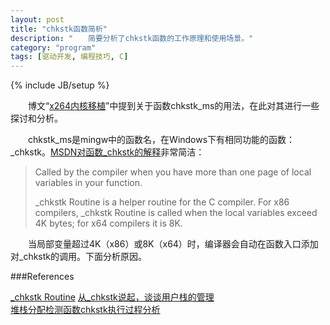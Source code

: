 ```yaml
---
layout: post
title: "chkstk函数简析"
description: "　　简要分析了chkstk函数的工作原理和使用场景。"
category: "program"
tags: [驱动开发, 编程技巧, C]
---
```

{% include JB/setup %}

　　博文“[x264内核移植](http://cration.rcstech.org/program/2014/01/06/x264-migrate-to-kernel/)”中提到关于函数chkstk_ms的用法，在此对其进行一些探讨和分析。

　　chkstk_ms是mingw中的函数名，在Windows下有相同功能的函数：_chkstk。[MSDN对函数_chkstk的解释](http://msdn.microsoft.com/en-us/library/ms648426(v=vs.85).aspx)非常简洁：

>    Called by the compiler when you have more than one page of local variables in your function.
>
>    _chkstk Routine is a helper routine for the C compiler. For x86 compilers, _chkstk Routine is called when the local variables exceed 4K bytes; for x64 compilers it is 8K.

　　当局部变量超过4K（x86）或8K（x64）时，编译器会自动在函数入口添加对_chkstk的调用。下面分析原因。

###References

[_chkstk Routine](http://msdn.microsoft.com/en-us/library/ms648426(v=vs.85).aspx)  
[从_chkstk说起，谈谈用户栈的管理](http://blog.dynox.cn/?p=1044)  
[堆栈分配检测函数chkstk执行过程分析](http://bbs.pediy.com/showthread.php?t=147689)

